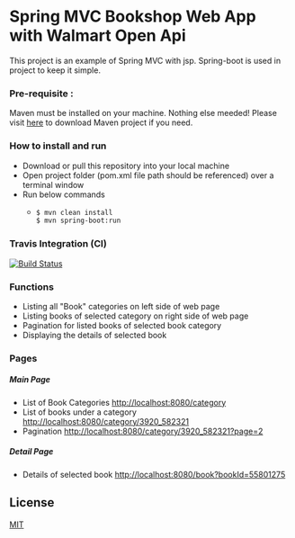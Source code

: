 
# Spring MVC Bookshop Web App with Walmart Open Api
This project is an example of Spring MVC with jsp. Spring-boot is used in project to keep it simple.

###  Pre-requisite : 
Maven must be installed on your machine. Nothing else meeded!
Please visit [here](https://maven.apache.org/download.cgi) to download Maven project if you need.

### How to install and run

  - Download or pull this repository into your local machine
  - Open project folder (pom.xml file path should be referenced) over a terminal window
  - Run below commands
    - ```sh
      $ mvn clean install
      $ mvn spring-boot:run

### Travis Integration (CI)
[![Build Status](https://travis-ci.org/aliemrahpekesen/springMvcWalmartOpenApi.svg?branch=master)](https://travis-ci.org/aliemrahpekesen/springMvcWalmartOpenApi)

### Functions

  - Listing all "Book" categories on left side of web page
  - Listing books of selected category on right side of web page
  - Pagination for listed books of selected book category
  - Displaying the details of selected book

### Pages
##### Main Page
- List of Book Categories
[http://localhost:8080/category](http://localhost:8080/category)
- List of books under a category
[http://localhost:8080/category/3920_582321](http://localhost:8080/category/3920_582321)
- Pagination 
[http://localhost:8080/category/3920_582321?page=2](http://localhost:8080/category/3920_582321?page=2)
##### Detail Page
- Details of selected book
[http://localhost:8080/book?bookId=55801275](http://localhost:8080/book?bookId=55801275)

License
----
[MIT](LICENSE)

